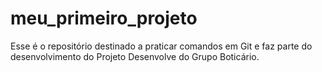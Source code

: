 # meu_primeiro_projeto
Esse é o repositório destinado a praticar comandos em Git e faz parte do desenvolvimento do Projeto Desenvolve do Grupo Boticário.
